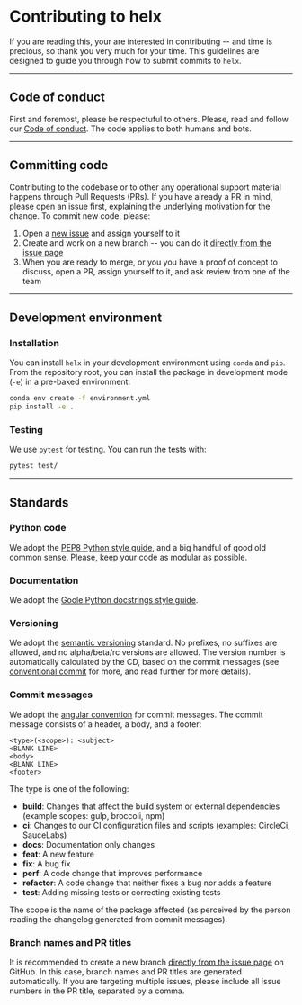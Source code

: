 # Contributing to helx
If you are reading this, your are interested in contributing -- and time is precious, so thank you very much for your time.
This guidelines are designed to guide you through how to submit commits to `helx`.

---
## Code of conduct
First and foremost, please be respectuful to others.
Please, read and follow our [Code of conduct](https://github.com/epignatelli/helx/CODE_OF_CONDUCT.md).
The code applies to both humans and bots.

---
## Committing code
Contributing to the codebase or to other any operational support material happens through Pull Requests (PRs).
If you have already a PR in mind, please open an issue first, explaining the underlying motivation for the change.
To commit new code, please:
1. Open a [new issue](https://github.com/epignatelli/helx/issues/new/choose) and assign yourself to it
2. Create and work on a new branch -- you can do it [directly from the issue page](https://docs.github.com/en/issues/tracking-your-work-with-issues/creating-a-branch-for-an-issue)
3. When you are ready to merge, or you you have a proof of concept to discuss, open a PR, assign yourself to it, and ask review from one of the team

---
## Development environment

### Installation
You can install `helx` in your development environment using `conda` and `pip`.
From the repository root, you can install the package in development mode (`-e`) in a pre-baked environment:
```bash
conda env create -f environment.yml
pip install -e .
```

### Testing
We use `pytest` for testing.
You can run the tests with:
```bash
pytest test/
```

---
## Standards
### Python code
We adopt the [PEP8 Python style guide](https://peps.python.org/pep-0008/), and a big handful of good old common sense.
Please, keep your code as modular as possible.

### Documentation
We adopt the [Goole Python docstrings style guide](https://google.github.io/styleguide/pyguide.html#38-comments-and-docstrings).

### Versioning
We adopt the [semantic versioning](https://semver.org/) standard.
No prefixes, no suffixes are allowed, and no alpha/beta/rc versions are allowed.
The version number is automatically calculated by the CD, based on the commit messages (see [conventional commit](https://www.conventionalcommits.org/en/v1.0.0/#how-does-this-relate-to-semver) for more, and read further for more details).

### Commit messages
We adopt the [angular convention](https://github.com/angular/angular/blob/68a6a07/CONTRIBUTING.md#commit) for commit messages.
The commit message consists of a header, a body, and a footer:
```
<type>(<scope>): <subject>
<BLANK LINE>
<body>
<BLANK LINE>
<footer>
```
The type is one of the following:
* **build**: Changes that affect the build system or external dependencies (example scopes: gulp, broccoli, npm)
* **ci**: Changes to our CI configuration files and scripts (examples: CircleCi, SauceLabs)
* **docs**: Documentation only changes
* **feat**: A new feature
* **fix**: A bug fix
* **perf**: A code change that improves performance
* **refactor**: A code change that neither fixes a bug nor adds a feature
* **test**: Adding missing tests or correcting existing tests

The scope is the name of the package affected (as perceived by the person reading the changelog generated from commit messages).

### Branch names and PR titles
It is recommended to create a new branch [directly from the issue page](https://docs.github.com/en/issues/tracking-your-work-with-issues/creating-a-branch-for-an-issue) on GitHub.
In this case, branch names and PR titles are generated automatically.
If you are targeting multiple issues, please include all issue numbers in the PR title, separated by a comma.
